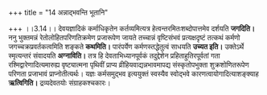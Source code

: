 +++
title = "14 अन्नाद्भवन्ति भूतानि"

+++
।।3.14।। देवयज्ञादिकं कर्माधिकृतेन कर्तव्यमित्यत्र
हेत्वन्तरमितःशब्दोपात्तमेव दर्शयति **जगदिति।** ननु भुक्तमन्नं
रेतोलोहितपरिणतिक्रमेण प्रजारूपेण जायते तच्चान्नं वृष्टिसंभवं
प्रत्यक्षदृष्टं तत्कथं कर्मणो जगच्चक्रप्रवर्तकत्वमिति शङ्कते **कथमिति।**
पारंपर्येण कर्मणस्तद्धेतुत्वं साधयति **उच्यत इति।** उक्तेऽर्थे
स्मृत्यन्तरं संवादयति **अग्नाविति।** तत्र हि देवताभिध्यानपूर्वकं
तदुद्देशेन प्रहिताहुतिरपूर्वतां गता रश्मिद्वारेणादित्यमारुह्य
वृष्ट्यात्मना पृथिवीं प्राप्य व्रीहियवाद्यन्नभावमापद्य संस्कृतोपभुक्ता
शुक्रशोणितरूपेण परिणता प्रजाभावं प्राप्नोतीत्यर्थः। यज्ञः कर्मसमुद्भव
इत्ययुक्तं स्वस्यैव स्वोद्भवे कारणत्वायोगादित्याशङ्क्याह **ऋत्विगिति।**
द्रव्यदेवतयोः संग्राहकश्चकारः।

